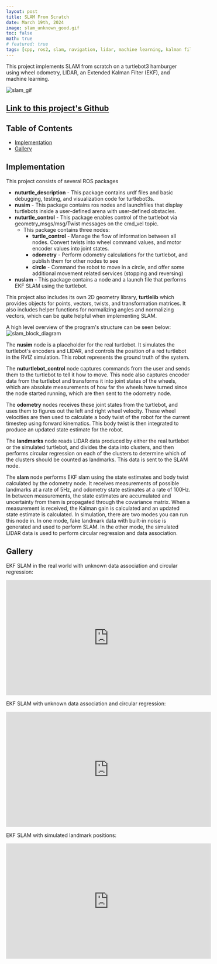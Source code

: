 ```yaml
---
layout: post
title: SLAM From Scratch
date: March 19th, 2024
image: slam_unknown_good.gif
toc: false
math: true
# featured: true
tags: [cpp, ros2, slam, navigation, lidar, machine learning, kalman filter]
---
```


This project implements SLAM from scratch on a turtlebot3 hamburger using wheel
odometry, LIDAR, an Extended Kalman Filter (EKF), and machine learning.

![slam_gif](/public/SLAM-from-scratch/slam_unknown_good.gif)

## [Link to this project's Github](https://github.com/gjcliff/EKFSLAM-from-scratch)

## Table of Contents
* [Implementation](#implementation)
* [Gallery](#gallery)

## Implementation
This project consists of several ROS packages
- **nuturtle_description** - This package contains urdf files and basic debugging, testing, and visualization code for turtlebot3s.
- **nusim** - This package contains ros nodes and launchfiles that display turtlebots inside a user-defined arena with user-defined obstacles.
- **nuturtle_control** - This package enables control of the turtlebot via geometry_msgs/msg/Twist messages on the cmd_vel topic.
    - This package contains three nodes:
        * **turtle_control** - Manage the flow of information between all nodes. Convert twists into wheel command values, and motor encoder values into joint states.
        * **odometry** - Perform odometry calculations for the turtlebot, and publish them for other nodes to see
        * **circle** - Command the robot to move in a circle, and offer some additional movement related services (stopping and reversing)
- **nuslam** - This package contains a node and a launch file that performs EKF SLAM using the turtlebot.

This project also includes its own 2D geometry library, **turtlelib** which
provides objects for points, vectors, twists, and transformation matrices. It
also includes helper functions for normalizing angles and normalizing vectors,
which can be quite helpful when implementing SLAM.

A high level overview of the program's structure can be seen below:
![slam_block_diagram](/public/SLAM-from-scratch/slam_block_diagram.png)

<!-- ## [Link to this project's Github](https://github.com/gjcliff/SlamFromScratch) -->

<!-- ## How to Run -->
<!-- **To run SLAM with fake sensor data**: -->
<!-- ```bash -->
<!-- $ ros2 launch nuslam slam.launch.py -->
<!-- ``` -->
<!---->
<!-- **To run SLAM with unknown data association (simulated LIDAR data)**:   -->
<!-- ```bash -->
<!-- $ ros2 launch nuslam unknown_data_assoc.launch.xml -->
<!-- ``` -->
<!---->
<!-- **To run SLAM on the turtlebot**:   -->
<!-- You can follow these instructions to get your code onto the turtlebot:   -->
<!-- https://nu-msr.github.io/ros_notes/ros2/turtlebot3.html -->
<!---->
<!-- on the turtlebot, type in the following command:   -->
<!-- ```bash -->
<!-- $ ros2 launch nuslam turtlebot_bringup.launch.py -->
<!-- ``` -->
<!---->
<!-- on your computer:   -->
<!-- ```bash -->
<!-- $ ros2 launch nuslam pc_bringup.launch.py -->
<!-- ``` -->
<!---->

The **nusim** node is a placeholder for the real turtlebot. It simulates the
turtlebot's encoders and LIDAR, and controls the position of a red turtlebot
in the RVIZ simulation. This robot represents the ground truth of the system.

The **nuturtlebot_control** node captures commands from the user and sends
them to the turtlebot to tell it how to move. This node also captures encoder
data from the turtlebot and transforms it into joint states of the wheels, which
are absolute measurements of how far the wheels have turned since the node started
running, which are then sent to the odometry node.

The **odometry** nodes receives these joint states from the turtlebot, and uses them to
figures out the left and right wheel velocity. These wheel velocities are then
used to calculate a body twist of the robot for the current timestep using
forward kinematics. This body twist is then integrated to produce an updated
state estimate for the robot.

The **landmarks** node reads LIDAR data produced by either the real turtlebot
or the simulated turtlebot, and divides the data into clusters, and then performs
circular regression on each of the clusters to determine which of the clusters
should be counted as landmarks. This data is sent to the SLAM node.

The **slam** node performs EKF slam using the state estimates and body twist
calculated by the odometry node. It receives measurements of possible landmarks
at a rate of 5Hz, and odometry state estimates at a rate of 100Hz. In between
measurements, the state estimates are accumulated and uncertainty from them is
propagated through the covariance matrix. When a measurement is received, the
Kalman gain is calculated and an updated state estimate is calculated. In
simulation, there are two modes you can run this node in. In one mode, fake
landmark data with built-in noise is generated and used to perform SLAM. In the
other mode, the simulated LIDAR data is used to perform circular regression
and data association.

## Gallery
EKF SLAM in the real world with unknown data association and circular regression:
<iframe width="560" height="315" src="https://www.youtube.com/embed/HyAhQ1MOPjE?si=2DXvevmM8yIqDphF" title="YouTube video player" frameborder="0" allow="accelerometer; autoplay; clipboard-write; encrypted-media; gyroscope; picture-in-picture; web-share" referrerpolicy="strict-origin-when-cross-origin" allowfullscreen></iframe>

EKF SLAM with unknown data association and circular regression:
<iframe width="560" height="315" src="https://www.youtube.com/embed/B4iBtdST0zI?si=YTuaZNBG4CpbqJ0D" title="YouTube video player" frameborder="0" allow="accelerometer; autoplay; clipboard-write; encrypted-media; gyroscope; picture-in-picture; web-share" allowfullscreen></iframe>

EKF SLAM with simulated landmark positions:
<iframe width="560" height="315" src="https://www.youtube.com/embed/SA2kviWRW3M?si=uzDI45YVCwwfVhLB" title="YouTube video player" frameborder="0" allow="accelerometer; autoplay; clipboard-write; encrypted-media; gyroscope; picture-in-picture; web-share" allowfullscreen></iframe>
